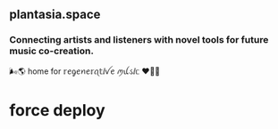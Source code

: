 
## plantasia.space

### Connecting artists and listeners with novel tools for future music co-creation.

 🌬🌎 home for 𝕣ꫀᧁꫀꪀꫀ𝕣ꪖ𝕥ⅈꪜꫀ ꪑꪊડⅈᥴ ❤️‍🔥🐬

# force deploy
